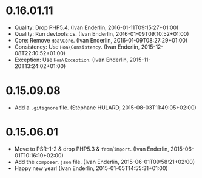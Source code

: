# 0.16.01.11

  * Quality: Drop PHP5.4. (Ivan Enderlin, 2016-01-11T09:15:27+01:00)
  * Quality: Run devtools:cs. (Ivan Enderlin, 2016-01-09T09:10:52+01:00)
  * Core: Remove `Hoa\Core`. (Ivan Enderlin, 2016-01-09T08:27:29+01:00)
  * Consistency: Use `Hoa\Consistency`. (Ivan Enderlin, 2015-12-08T22:10:52+01:00)
  * Exception: Use `Hoa\Exception`. (Ivan Enderlin, 2015-11-20T13:24:02+01:00)

# 0.15.09.08

  * Add a `.gitignore` file. (Stéphane HULARD, 2015-08-03T11:49:05+02:00)

# 0.15.06.01

  * Move to PSR-1-2 & drop PHP5.3 & `from`/`import`. (Ivan Enderlin, 2015-06-01T10:16:10+02:00)
  * Add the `composer.json` file. (Ivan Enderlin, 2015-06-01T09:58:21+02:00)
  * Happy new year! (Ivan Enderlin, 2015-01-05T14:55:31+01:00)

